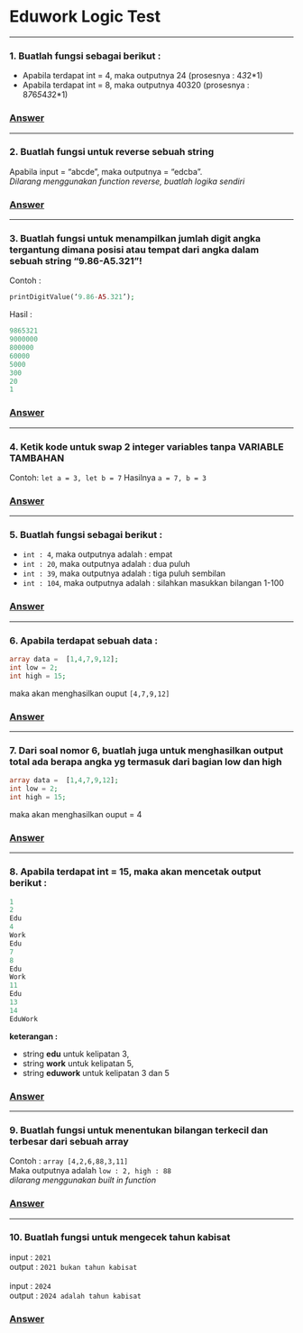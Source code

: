 # Eduwork Logic Test
---
### 1. Buatlah fungsi sebagai berikut :
- Apabila terdapat int = 4, maka outputnya 24 (prosesnya : 4*3*2*1)
- Apabila terdapat int = 8, maka outputnya 40320 (prosesnya : 8*7*6*5*4*3*2*1)
### [Answer](https://github.com/andiwahyu319/Eduwork_logic_test/blob/main/01.php)
---
### 2. Buatlah fungsi untuk reverse sebuah string
Apabila input = “abcde”, maka outputnya = “edcba”.<br>
*Dilarang menggunakan function reverse, buatlah logika sendiri*
### [Answer](https://github.com/andiwahyu319/Eduwork_logic_test/blob/main/02.php)
---
### 3. Buatlah fungsi untuk menampilkan jumlah digit angka tergantung dimana posisi atau tempat dari angka dalam sebuah string “9.86-A5.321”!
Contoh :
```php
printDigitValue(‘9.86-A5.321’);
```
Hasil :
```ps
9865321
9000000
800000
60000
5000
300
20
1
```
### [Answer](https://github.com/andiwahyu319/Eduwork_logic_test/blob/main/03.php)
---
### 4. Ketik kode untuk swap 2 integer variables tanpa VARIABLE TAMBAHAN
Contoh: `let a = 3, let b = 7` Hasilnya `a = 7, b = 3`
### [Answer](https://github.com/andiwahyu319/Eduwork_logic_test/blob/main/04.php)
---
### 5. Buatlah fungsi sebagai berikut :
- `int : 4`, maka outputnya adalah : empat
- `int : 20`, maka outputnya adalah : dua puluh
- `int : 39`, maka outputnya adalah : tiga puluh sembilan
- `int : 104`, maka outputnya adalah : silahkan masukkan bilangan 1-100
### [Answer](https://github.com/andiwahyu319/Eduwork_logic_test/blob/main/05.php)
---
### 6. Apabila terdapat sebuah data : 
```php
array data =  [1,4,7,9,12]; 
int low = 2;
int high = 15;
```
maka akan menghasilkan ouput `[4,7,9,12]`
### [Answer](https://github.com/andiwahyu319/Eduwork_logic_test/blob/main/06.php)
---
### 7. Dari soal nomor 6, buatlah juga untuk menghasilkan output total ada berapa angka yg termasuk dari bagian low dan high
```php
array data =  [1,4,7,9,12]; 
int low = 2;
int high = 15;
```
maka akan menghasilkan ouput = 4
### [Answer](https://github.com/andiwahyu319/Eduwork_logic_test/blob/main/07.php)
---
### 8. Apabila terdapat int = 15, maka akan mencetak output berikut :
```ps
1
2
Edu
4
Work
Edu
7
8
Edu
Work
11
Edu
13
14
EduWork
```
**keterangan :** 
- string **edu** untuk kelipatan 3, 
- string **work** untuk kelipatan 5, 
- string **eduwork** untuk kelipatan 3 dan 5
### [Answer](https://github.com/andiwahyu319/Eduwork_logic_test/blob/main/08.php)
---
### 9. Buatlah fungsi untuk menentukan bilangan terkecil dan terbesar dari sebuah array
Contoh : `array [4,2,6,88,3,11]`<br>
Maka outputnya adalah `low : 2, high : 88`<br>
*dilarang menggunakan built in function*
### [Answer](https://github.com/andiwahyu319/Eduwork_logic_test/blob/main/09.php)
---
### 10. Buatlah fungsi untuk mengecek tahun kabisat
input : `2021`<br>
output : `2021 bukan tahun kabisat`<br><br>
input : `2024`<br>
output : `2024 adalah tahun kabisat`<br>
### [Answer](https://github.com/andiwahyu319/Eduwork_logic_test/blob/main/10.php)
